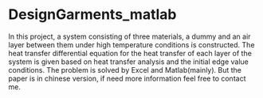 # DesignGarments_matlab
In this project, a system consisting of three materials, a dummy and an air layer between them under high temperature conditions is constructed. The heat transfer differential equation for the heat transfer of each layer of the system is given based on heat transfer analysis and the initial edge value conditions. The problem is solved by Excel and Matlab(mainly). But the paper is in chinese version, if need more information feel free to contact me.
